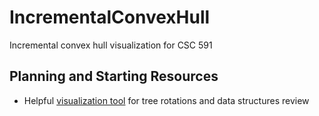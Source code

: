 # IncrementalConvexHull
Incremental convex hull visualization for CSC 591

## Planning and Starting Resources
- Helpful [visualization tool](https://www.cs.usfca.edu/~galles/visualization/Algorithms.html) for tree rotations and data structures review

